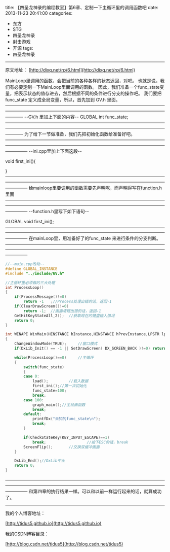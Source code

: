 title: 【四圣龙神录的编程教室】第6章、定制一下主循环里的调用函数吧
date: 2013-11-23 20:41:00
categories:
- 东方
- STG
- 四圣龙神录
- 射击游戏
- 开源
tags:
- 四圣龙神录
---
原文地址：
[http://dixq.net/rp/6.html](http://dixq.net/rp/6.html)

MainLoop里调用的函数，会把当前的各种各样的状态返回，对吧。
也就是说，我们有必要定制一下MainLoop里面调用的函数。
因此，我们准备一个func_state变量，把表示状态的值存进去，然后根据不同的条件进行分支的操作吧。
我们要把func_state 定义成全局变量，所以，首先加到 GV.h 里面。
————————————————————————————————————————————————————————————————————————————
--GV.h 里加上下面的内容--
GLOBAL int func_state;
————————————————————————————————————————————————————————————————————————————
为了给下一节做准备，我们先把初始化函数给准备好吧。
—————————————————————————————————————————————————————————————————————————————
--ini.cpp里加上下面这段--


void first_ini(){


}
—————————————————————————————————————————————————————————————————————————————
给mainloop里要调用的函数需要先声明呢，而声明得写在function.h里面
—————————————————————————————————————————————————————————————————————————————
--function.h里写下如下语句--


GLOBAL void first_ini();
—————————————————————————————————————————————————————————————————————————————
在mainLoop里，用准备好了的func_state 来进行条件的分支判断。
—————————————————————————————————————————————————————————————————————————————


```cpp
//--main.cpp改动--
#define GLOBAL_INSTANCE
#include "../include/GV.h"

//主循环里必须做的三大处理
int ProcessLoop()
{
    if(ProcessMessage()!=0)
        return -1   ;//Process处理出错的话，返回-1
    if(ClearDrawScreen()!=0)
        return -1;  //画面清理出错的话，返回-1
    GetHitKeyStateAll_2();  //获取现在的键盘输入情况
    return 0;
}

int WINAPI WinMain(HINSTANCE hInstance,HINSTANCE hPrevInstance,LPSTR lpCmdLine,int nCmdShow)
{
    ChangeWindowMode(TRUE);     //窗口模式
    if(DxLib_Init() == -1 || SetDrawScreen( DX_SCREEN_BACK )!=0) return -1; //初始化和设置双缓冲模式

    while(ProcessLoop()==0)     //主循环
    {
        switch(func_state)
        {
        case 0:
            load();         //载入数据
            first_ini();//第一次初始化
            func_state=100;
            break;
        case 100:
            graph_main();//主绘画函数
            break;
        default:
            printfDx("未知的func_state\n");
            break;
        }

        if(CheckStateKey(KEY_INPUT_ESCAPE)==1)
            break;                  //按下ESC的话，break
        ScreenFlip();       //交换双缓冲画面
    }

    DxLib_End();//DxLib中止
    return 0;
}

```
—————————————————————————————————————————————————————————————————————————————
和第四章的执行结果一样。可以和以前一样运行起来的话，就算成功了。


---
我的个人博客地址：

[http://tidus5.github.io](http://tidus5.github.io)

我的CSDN博客目录：

[http://blog.csdn.net/tidus5](http://blog.csdn.net/tidus5)

